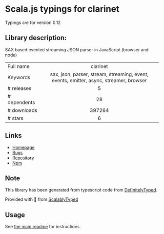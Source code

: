 
# Scala.js typings for clarinet

Typings are for version 0.12

## Library description:
SAX based evented streaming JSON parser in JavaScript (browser and node)

|                    |                 |
| ------------------ | :-------------: |
| Full name          | clarinet |
| Keywords           | sax, json, parser, stream, streaming, event, events, emitter, async, streamer, browser |
| # releases         | 5 |
| # dependents       | 28 |
| # downloads        | 397264 |
| # stars            | 6 |

## Links
- [Homepage](https://github.com/dscape/clarinet)
- [Bugs](http://github.com/dscape/clarinet/issues)
- [Repository](https://github.com/dscape/clarinet)
- [Npm](https://www.npmjs.com/package/clarinet)
    


## Note
This library has been generated from typescript code from [DefinitelyTyped](https://definitelytyped.org).

Provided with :purple_heart: from [ScalablyTyped](https://github.com/oyvindberg/ScalablyTyped)

## Usage
See [the main readme](../../readme.md) for instructions.


